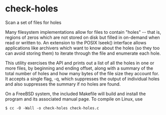 # check-holes
Scan a set of files for holes

Many filesystem implementations allow for files to contain "holes"
-- that is, regions of zeros which are not stored on disk but filled
in on-demand when read or written to.  An extension to the POSIX
lseek() interface allows applications like archivers which want to
know about the holes (so they too can avoid storing them) to iterate
through the file and enumerate each hole.

This utility exercises the API and prints out a list of all the holes
in one or more files, by beginning and ending offset, along with a
summary of the total number of holes and how many bytes of the file
size they account for.  It accepts a single flag, -q, which suppresses
the output of individual holes and also suppresses the summary if no
holes are found.

On a FreeBSD system, the included Makefile will build and install the
program and its associated manual page.  To compile on Linux, use
```
$ cc -O -Wall -o check-holes check-holes.c
```
